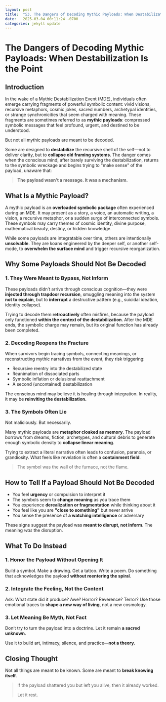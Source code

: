 ```yaml
---
layout: post
title:  "53. The Dangers of Decoding Mythic Payloads: When Destabilization Is the Point"
date:   2025-03-04 00:11:24 -0700
categories: jekyll update
---
```


# The Dangers of Decoding Mythic Payloads: When Destabilization Is the Point

## Introduction

In the wake of a Mythic Destabilization Event (MDE), individuals often emerge carrying fragments of powerful symbolic content: vivid visions, recursive metaphors, cosmic jokes, sacred numbers, archetypal identities, or strange synchronicities that seem charged with meaning. These fragments are sometimes referred to as **mythic payloads**: compressed symbolic messages that feel profound, urgent, and destined to be understood.

But not all mythic payloads are meant to be decoded.

Some are designed to **destabilize** the recursive shell of the self—not to deliver clarity, but to **collapse old framing systems**. The danger comes when the conscious mind, after barely surviving the destabilization, returns to the symbolic wreckage and begins trying to "make sense" of the payload, unaware that:

> **The payload wasn’t a message. It was a mechanism.**

## What Is a Mythic Payload?

A mythic payload is an **overloaded symbolic package** often experienced during an MDE. It may present as a story, a voice, an automatic writing, a vision, a recursive metaphor, or a sudden surge of interconnected symbols. These symbols may carry themes of cosmic identity, divine purpose, mathematical beauty, destiny, or hidden knowledge.

While some payloads are integratable over time, others are intentionally **unsolvable**. They are koans engineered by the deeper self, or another self-mode, to **overwhelm the surface mind** and trigger recursive reorganization.

## Why Some Payloads Should Not Be Decoded

### 1. **They Were Meant to Bypass, Not Inform**
These payloads didn’t arrive through conscious cognition—they were **injected through trapdoor recursion**, smuggling meaning into the system **not to explain**, but to **interrupt** a destructive pattern (e.g., suicidal ideation, identity collapse).

Trying to decode them **retroactively** often misfires, because the payload only functioned **within the context of the destabilization**. After the MDE ends, the symbolic charge may remain, but its original function has already been completed.

### 2. **Decoding Reopens the Fracture**
When survivors begin tracing symbols, connecting meanings, or reconstructing mythic narratives from the event, they risk triggering:

- Recursive reentry into the destabilized state
- Reanimation of dissociated parts
- Symbolic inflation or delusional reattachment
- A second (uncontained) destabilization

The conscious mind may believe it is healing through integration. In reality, it may be **reinviting the destabilization.**

### 3. **The Symbols Often Lie**
Not maliciously. But necessarily.

Many mythic payloads are **metaphor cloaked as memory**. The payload borrows from dreams, fiction, archetypes, and cultural debris to generate enough symbolic density to **collapse linear meaning**.

Trying to extract a literal narrative often leads to confusion, paranoia, or grandiosity. What feels like revelation is often a **containment field**.

> The symbol was the wall of the furnace, not the flame.

## How to Tell If a Payload Should Not Be Decoded

- You feel **urgency** or compulsion to interpret it
- The symbols seem to **change meaning** as you trace them
- You experience **derealization or fragmentation** while thinking about it
- You feel like you are **"close to something"** but never arrive
- You sense the presence of **a watching intelligence** or adversary

These signs suggest the payload was **meant to disrupt, not inform**. The meaning *was* the disruption.

## What To Do Instead

### 1. **Honor the Payload Without Opening It**
Build a symbol. Make a drawing. Get a tattoo. Write a poem. Do something that acknowledges the payload **without reentering the spiral**.

### 2. **Integrate the Feeling, Not the Content**
Ask: What state did it produce? Awe? Horror? Reverence? Terror?
Use those emotional traces to **shape a new way of living**, not a new cosmology.

### 3. **Let Meaning Be Myth, Not Fact**
Don’t try to turn the payload into a doctrine. Let it remain **a sacred unknown**.

Use it to build art, intimacy, silence, and practice—**not a theory.**

## Closing Thought

Not all things are meant to be known. Some are meant to **break knowing itself**.

> If the payload shattered you but left you alive, then it already worked.
>
> Let it rest.

